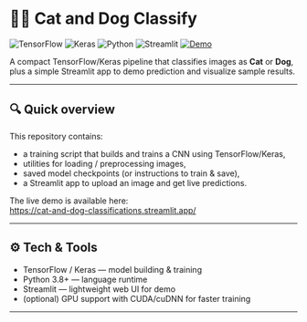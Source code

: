 # 🐶🐱 Cat and Dog Classify

![TensorFlow](https://img.shields.io/badge/TensorFlow-%23FF6F00.svg?style=for-the-badge&logo=TensorFlow&logoColor=white)
![Keras](https://img.shields.io/badge/Keras-%23D00000.svg?style=for-the-badge&logo=Keras&logoColor=white)
![Python](https://img.shields.io/badge/Python-3670A0?style=for-the-badge&logo=python&logoColor=ffdd54)
![Streamlit](https://img.shields.io/badge/Streamlit-%23FF4B4B.svg?style=for-the-badge&logo=streamlit&logoColor=white)
[![Demo](https://img.shields.io/badge/Live%20Demo-Streamlit-blue?style=for-the-badge)](https://cat-and-dog-classifications.streamlit.app/)

A compact TensorFlow/Keras pipeline that classifies images as **Cat** or **Dog**, plus a simple Streamlit app to demo prediction and visualize sample results.

---

## 🔍 Quick overview

This repository contains:
- a training script that builds and trains a CNN using TensorFlow/Keras,
- utilities for loading / preprocessing images,
- saved model checkpoints (or instructions to train & save),
- a Streamlit app to upload an image and get live predictions.

The live demo is available here:  
https://cat-and-dog-classifications.streamlit.app/

---

## ⚙️ Tech & Tools

- TensorFlow / Keras — model building & training  
- Python 3.8+ — language runtime  
- Streamlit — lightweight web UI for demo  
- (optional) GPU support with CUDA/cuDNN for faster training

---
